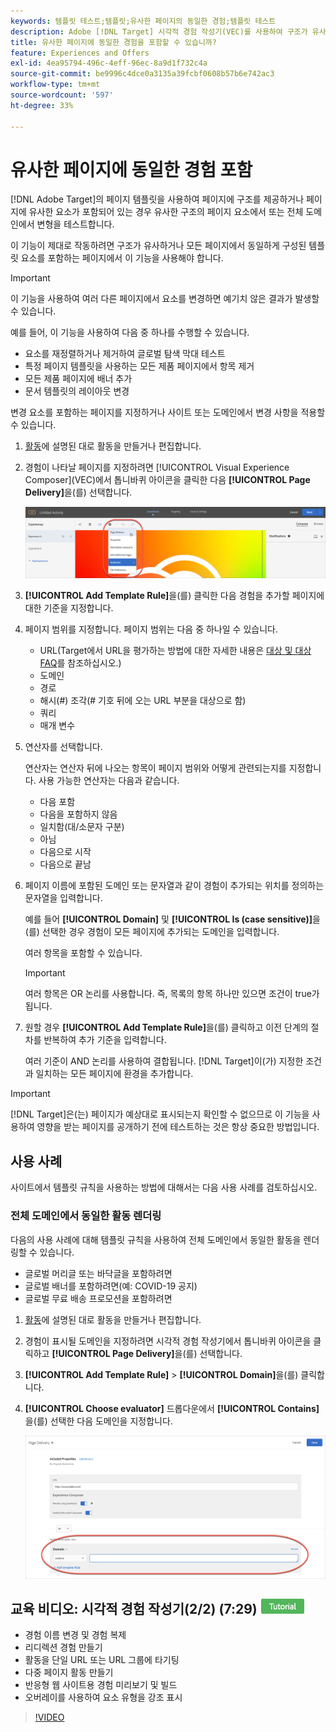 ```yaml
---
keywords: 템플릿 테스트;템플릿;유사한 페이지의 동일한 경험;템플릿 테스트
description: Adobe [!DNL Target] 시각적 경험 작성기(VEC)를 사용하여 구조가 유사하거나 동일한 템플릿 요소를 포함하는 여러 페이지에 동일한 경험을 포함하는 방법에 대해 알아봅니다.
title: 유사한 페이지에 동일한 경험을 포함할 수 있습니까?
feature: Experiences and Offers
exl-id: 4ea95794-496c-4eff-96ec-8a9d1f732c4a
source-git-commit: be9996c4dce0a3135a39fcbf0608b57b6e742ac3
workflow-type: tm+mt
source-wordcount: '597'
ht-degree: 33%

---
```


# 유사한 페이지에 동일한 경험 포함

[!DNL Adobe Target]의 페이지 템플릿을 사용하여 페이지에 구조를 제공하거나 페이지에 유사한 요소가 포함되어 있는 경우 유사한 구조의 페이지 요소에서 또는 전체 도메인에서 변형을 테스트합니다.

이 기능이 제대로 작동하려면 구조가 유사하거나 모든 페이지에서 동일하게 구성된 템플릿 요소를 포함하는 페이지에서 이 기능을 사용해야 합니다.

>[!IMPORTANT]
>
>이 기능을 사용하여 여러 다른 페이지에서 요소를 변경하면 예기치 않은 결과가 발생할 수 있습니다.

예를 들어, 이 기능을 사용하여 다음 중 하나를 수행할 수 있습니다.

* 요소를 재정렬하거나 제거하여 글로벌 탐색 막대 테스트
* 특정 페이지 템플릿을 사용하는 모든 제품 페이지에서 항목 제거
* 모든 제품 페이지에 배너 추가
* 문서 템플릿의 레이아웃 변경

변경 요소를 포함하는 페이지를 지정하거나 사이트 또는 도메인에서 변경 사항을 적용할 수 있습니다.

1. [활동](/help/main/c-activities/activities.md#concept_D317A95A1AB54674BA7AB65C7985BA03)에 설명된 대로 활동을 만들거나 편집합니다.

1. 경험이 나타날 페이지를 지정하려면 [!UICONTROL Visual Experience Composer]&#x200B;(VEC)에서 톱니바퀴 아이콘을 클릭한 다음 **[!UICONTROL Page Delivery]**&#x200B;을(를) 선택합니다.

   ![톱니바퀴 아이콘 > 페이지 전달](/help/main/c-experiences/c-visual-experience-composer/assets/icon-gear.png)

1. **[!UICONTROL Add Template Rule]**&#x200B;을(를) 클릭한 다음 경험을 추가할 페이지에 대한 기준을 지정합니다.

1. 페이지 범위를 지정합니다. 페이지 범위는 다음 중 하나일 수 있습니다.

   * URL(Target에서 URL을 평가하는 방법에 대한 자세한 내용은 [대상 및 대상 FAQ](/help/main/c-target/c-troubleshooting-targets-and-audiences/troubleshooting-targets-and-audiences.md)를 참조하십시오.)
   * 도메인
   * 경로
   * 해시(#) 조각(# 기호 뒤에 오는 URL 부분을 대상으로 함)
   * 쿼리
   * 매개 변수

1. 연산자를 선택합니다.

   연산자는 연산자 뒤에 나오는 항목이 페이지 범위와 어떻게 관련되는지를 지정합니다. 사용 가능한 연산자는 다음과 같습니다.

   * 다음 포함
   * 다음을 포함하지 않음
   * 일치함(대/소문자 구분)
   * 아님
   * 다음으로 시작
   * 다음으로 끝남

1. 페이지 이름에 포함된 도메인 또는 문자열과 같이 경험이 추가되는 위치를 정의하는 문자열을 입력합니다.

   예를 들어 **[!UICONTROL Domain]** 및 **[!UICONTROL Is (case sensitive)]**&#x200B;을(를) 선택한 경우 경험이 모든 페이지에 추가되는 도메인을 입력합니다.

   여러 항목을 포함할 수 있습니다.

   >[!IMPORTANT]
   >
   >여러 항목은 OR 논리를 사용합니다. 즉, 목록의 항목 하나만 있으면 조건이 true가 됩니다.

1. 원할 경우 **[!UICONTROL Add Template Rule]**&#x200B;을(를) 클릭하고 이전 단계의 절차를 반복하여 추가 기준을 입력합니다.

   여러 기준이 AND 논리를 사용하여 결합됩니다. [!DNL Target]이(가) 지정한 조건과 일치하는 모든 페이지에 환경을 추가합니다.

>[!IMPORTANT]
>
> [!DNL Target]은(는) 페이지가 예상대로 표시되는지 확인할 수 없으므로 이 기능을 사용하여 영향을 받는 페이지를 공개하기 전에 테스트하는 것은 항상 중요한 방법입니다.

## 사용 사례

사이트에서 템플릿 규칙을 사용하는 방법에 대해서는 다음 사용 사례를 검토하십시오.

### 전체 도메인에서 동일한 활동 렌더링

다음의 사용 사례에 대해 템플릿 규칙을 사용하여 전체 도메인에서 동일한 활동을 렌더링할 수 있습니다.

* 글로벌 머리글 또는 바닥글을 포함하려면
* 글로벌 배너를 포함하려면(예: COVID-19 공지)
* 글로벌 무료 배송 프로모션을 포함하려면

1. [활동](/help/main/c-activities/activities.md#concept_D317A95A1AB54674BA7AB65C7985BA03)에 설명된 대로 활동을 만들거나 편집합니다.

1. 경험이 표시될 도메인을 지정하려면 시각적 경험 작성기에서 톱니바퀴 아이콘을 클릭하고 **[!UICONTROL Page Delivery]**&#x200B;을(를) 선택합니다.

1. **[!UICONTROL Add Template Rule]** > **[!UICONTROL Domain]**&#x200B;을(를) 클릭합니다.

1. **[!UICONTROL Choose evaluator]** 드롭다운에서 **[!UICONTROL Contains]**&#x200B;을(를) 선택한 다음 도메인을 지정합니다.

   ![도메인 포함](/help/main/c-experiences/c-visual-experience-composer/assets/domain-template-rule.png)

## 교육 비디오: 시각적 경험 작성기(2/2) (7:29) ![튜토리얼 배지](/help/main/assets/tutorial.png)

* 경험 이름 변경 및 경험 복제
* 리디렉션 경험 만들기
* 활동을 단일 URL 또는 URL 그룹에 타기팅
* 다중 페이지 활동 만들기
* 반응형 웹 사이트용 경험 미리보기 및 빌드
* 오버레이를 사용하여 요소 유형을 강조 표시

>[!VIDEO](https://video.tv.adobe.com/v/30526?captions=kor)
